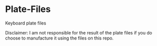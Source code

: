 # Plate-Files
Keyboard plate files

Disclaimer:
I am not responsible for the result of the plate files if you do choose to manufacture it using the files on this repo. 
